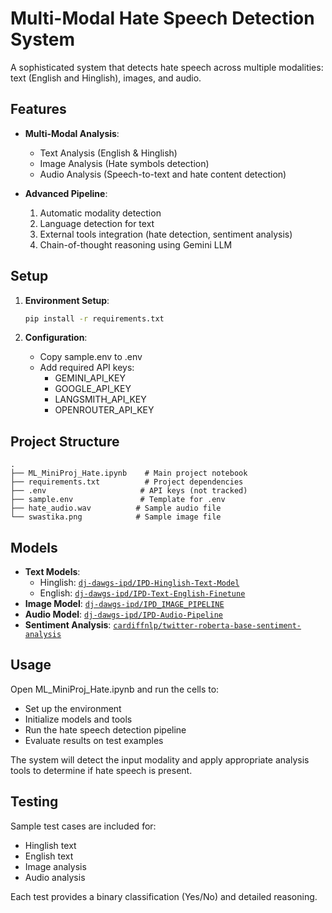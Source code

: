 # Multi-Modal Hate Speech Detection System

A sophisticated system that detects hate speech across multiple modalities: text (English and Hinglish), images, and audio.

## Features

- **Multi-Modal Analysis**:
  - Text Analysis (English & Hinglish)
  - Image Analysis (Hate symbols detection)
  - Audio Analysis (Speech-to-text and hate content detection)

- **Advanced Pipeline**:
  1. Automatic modality detection
  2. Language detection for text
  3. External tools integration (hate detection, sentiment analysis)
  4. Chain-of-thought reasoning using Gemini LLM

## Setup

1. **Environment Setup**:
   ```bash
   pip install -r requirements.txt
   ```

2. **Configuration**:
   - Copy sample.env to .env
   - Add required API keys:
     - GEMINI_API_KEY
     - GOOGLE_API_KEY
     - LANGSMITH_API_KEY
     - OPENROUTER_API_KEY

## Project Structure

```
.
├── ML_MiniProj_Hate.ipynb    # Main project notebook
├── requirements.txt          # Project dependencies
├── .env                     # API keys (not tracked)
├── sample.env               # Template for .env
├── hate_audio.wav          # Sample audio file
└── swastika.png            # Sample image file
```

## Models

- **Text Models**:
  - Hinglish: [`dj-dawgs-ipd/IPD-Hinglish-Text-Model`](https://huggingface.space/dj-dawgs-ipd/IPD-Hinglish-Text-Model)
  - English: [`dj-dawgs-ipd/IPD-Text-English-Finetune`](https://huggingface.space/dj-dawgs-ipd/IPD-Text-English-Finetune)
- **Image Model**: [`dj-dawgs-ipd/IPD_IMAGE_PIPELINE`](https://huggingface.space/dj-dawgs-ipd/IPD_IMAGE_PIPELINE)
- **Audio Model**: [`dj-dawgs-ipd/IPD-Audio-Pipeline`](https://huggingface.space/dj-dawgs-ipd/IPD-Audio-Pipeline)
- **Sentiment Analysis**: [`cardiffnlp/twitter-roberta-base-sentiment-analysis`](https://huggingface.co/cardiffnlp/twitter-roberta-base-sentiment-analysis)

## Usage

Open ML_MiniProj_Hate.ipynb and run the cells to:
- Set up the environment
- Initialize models and tools
- Run the hate speech detection pipeline
- Evaluate results on test examples

The system will detect the input modality and apply appropriate analysis tools to determine if hate speech is present.

## Testing

Sample test cases are included for:
- Hinglish text
- English text
- Image analysis
- Audio analysis

Each test provides a binary classification (Yes/No) and detailed reasoning.